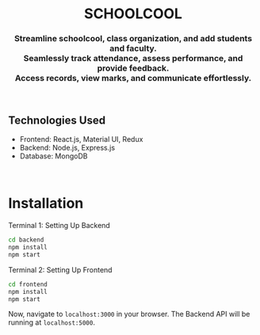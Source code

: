 <h1 align="center">
    SCHOOLCOOL
</h1>

<h3 align="center">
Streamline schoolcool, class organization, and add students and faculty.<br>
Seamlessly track attendance, assess performance, and provide feedback. <br>
Access records, view marks, and communicate effortlessly.
</h3>

<br>


## Technologies Used

- Frontend: React.js, Material UI, Redux
- Backend: Node.js, Express.js
- Database: MongoDB

<br>

# Installation

Terminal 1: Setting Up Backend 
```sh
cd backend
npm install
npm start
```

Terminal 2: Setting Up Frontend
```sh
cd frontend
npm install
npm start
```
Now, navigate to `localhost:3000` in your browser. 
The Backend API will be running at `localhost:5000`.



